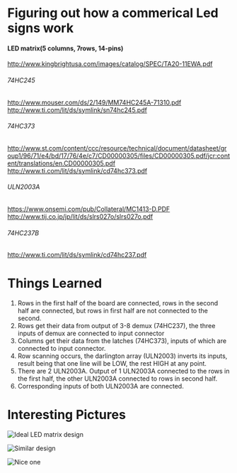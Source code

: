 # Figuring out how a commerical Led signs work

#### LED matrix(5 columns, 7rows, 14-pins)
http://www.kingbrightusa.com/images/catalog/SPEC/TA20-11EWA.pdf

###### 74HC245
http://www.mouser.com/ds/2/149/MM74HC245A-71310.pdf
http://www.ti.com/lit/ds/symlink/sn74hc245.pdf

###### 74HC373
http://www.st.com/content/ccc/resource/technical/document/datasheet/group1/96/71/e4/bd/17/76/4e/c7/CD00000305/files/CD00000305.pdf/jcr:content/translations/en.CD00000305.pdf
http://www.ti.com/lit/ds/symlink/cd74hc373.pdf

###### ULN2003A
https://www.onsemi.com/pub/Collateral/MC1413-D.PDF
http://www.tij.co.jp/jp/lit/ds/slrs027o/slrs027o.pdf

###### 74HC237B
http://www.ti.com/lit/ds/symlink/cd74hc237.pdf

# Things Learned
1. Rows in the first half of the board are connected, rows in the second half are connected,
   but rows in first half are not connected to the second.
2. Rows get their data from output of 3-8 demux (74HC237), the three inputs of demux are connected to input connector
3. Columns get their data from the latches (74HC373), inputs of which are connected to input connector.
4. Row scanning occurs, the darlington array (ULN2003) inverts its inputs, result being that one line will be LOW, the rest HIGH
   at any point.
5. There are 2 ULN2003A. Output of 1 ULN2003A connected to the rows in the first half,
   the other ULN2003A connected to rows in second half.
6. Corresponding inputs of both ULN2003A are connected.

# Interesting Pictures

![Ideal LED matrix design](https://www.insidegadgets.com/wp-content/uploads/2010/11/schled.png)


![Similar design](http://www.electro-tech-online.com/imgcache/4316-14_1194402379.gif)

![Nice one](http://www.crossroadsfencing.com/25x7_common_cathode_array.jpg)
